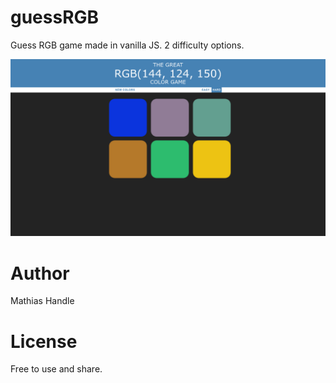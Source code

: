 # guessRGB

Guess RGB game made in vanilla JS. 2 difficulty options.

![](view.png)

# Author

Mathias Handle

# License

Free to use and share.
